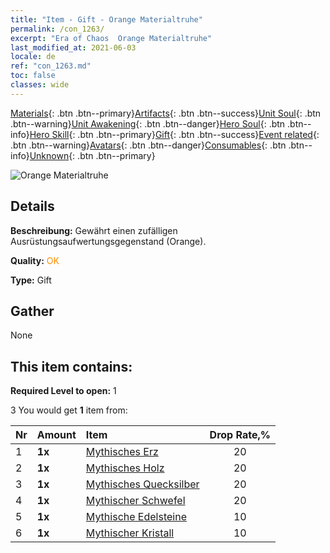```yaml
---
title: "Item - Gift - Orange Materialtruhe"
permalink: /con_1263/
excerpt: "Era of Chaos  Orange Materialtruhe"
last_modified_at: 2021-06-03
locale: de
ref: "con_1263.md"
toc: false
classes: wide
---
```

 [Materials](/ItemsDE/){: .btn .btn--primary}[Artifacts](/ItemsDE/Artifacts/){: .btn .btn--success}[Unit Soul](/ItemsDE/UnitSoul/){: .btn .btn--warning}[Unit Awakening](/ItemsDE/UnitAwakening/){: .btn .btn--danger}[Hero Soul](/ItemsDE/HeroSoul/){: .btn .btn--info}[Hero Skill](/ItemsDE/HeroSkill/){: .btn .btn--primary}[Gift](/ItemsDE/Gift/){: .btn .btn--success}[Event related](/ItemsDE/Events/){: .btn .btn--warning}[Avatars](/ItemsDE/Avatars/){: .btn .btn--danger}[Consumables](/ItemsDE/Consumables/){: .btn .btn--info}[Unknown](/ItemsDE/Unknown/){: .btn .btn--primary}

 ![Orange Materialtruhe](/images/t/i_304002.png)

## Details
 **Beschreibung:** Gewährt einen zufälligen Ausrüstungsaufwertungsgegenstand (Orange).

 **Quality:** <span style="color: #FF8C00">OK</span>

 **Type:** Gift

## Gather

  None

## This item contains:

 **Required Level to open:** 1

 3 You would get **1** item  from:

  | Nr | Amount |     Item    | Drop Rate,% |
  |:---|:-------|:------------|:---------:|
  | 1 |  **1x** | [Mythisches Erz](/ItemsDE/mat_61/) | 20 | 
  | 2 |  **1x** | [Mythisches Holz](/ItemsDE/mat_62/) | 20 | 
  | 3 |  **1x** | [Mythisches Quecksilber](/ItemsDE/mat_63/) | 20 | 
  | 4 |  **1x** | [Mythischer Schwefel](/ItemsDE/mat_64/) | 20 | 
  | 5 |  **1x** | [Mythische Edelsteine](/ItemsDE/mat_65/) | 10 | 
  | 6 |  **1x** | [Mythischer Kristall](/ItemsDE/mat_66/) | 10 | 
